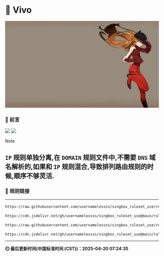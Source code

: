 
# 🧸 Vivo
![](https://raw.githubusercontent.com/usernamelessss/picture-bed/main/images/202504042256831.jpg)
### 📣 前言
![](https://shields.io/badge/-移除重复规则-ff69b4) ![](https://shields.io/badge/-IP&nbsp;规则单独存放不与&nbsp;DOMAIN&nbsp;等混合-green)
> [!NOTE]
**`IP` 规则单独分离,在 `DOMAIN` 规则文件中,不需要 `DNS` 域名解析的,如果和 `IP` 规则混合,导致排列路由规则的时候,顺序不够灵活.**
---

###  🔗 规则链接
---

```url
https://raw.githubusercontent.com/usernamelessss/singbox_ruleset_use/refs/heads/main/rule/Vivo/Vivo_No_IP.json
```

```url
https://cdn.jsdelivr.net/gh/usernamelessss/singbox_ruleset_use@main/rule/Vivo/Vivo_No_IP.json
```

```url
https://raw.githubusercontent.com/usernamelessss/singbox_ruleset_use/refs/heads/main/rule/Vivo/Vivo_No_IP.srs
```

```url
https://cdn.jsdelivr.net/gh/usernamelessss/singbox_ruleset_use@main/rule/Vivo/Vivo_No_IP.srs
```

---
**⏲️ 最后更新时间(中国标准时间 (CST))：2025-04-20 07:24:35**